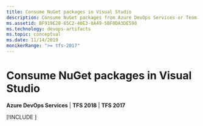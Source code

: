 ```yaml
---
title: Consume NuGet packages in Visual Studio
description: Consume NuGet packages from Azure DevOps Services or Team Foundation Server by adding a feed to Visual Studio
ms.assetid: BF919E28-65C2-40E3-8A49-5BF0DA3DE598
ms.technology: devops-artifacts
ms.topic: conceptual
ms.date: 11/14/2019
monikerRange: ">= tfs-2017"
---
```


# Consume NuGet packages in Visual Studio

**Azure DevOps Services** | **TFS 2018** | **TFS 2017**

[!INCLUDE [](../includes/nuget/consume.md)]
